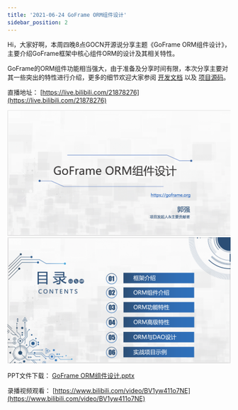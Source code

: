 ```yaml
---
title: '2021-06-24 GoFrame ORM组件设计'
sidebar_position: 2
---
```


Hi，大家好啊，本周四晚8点GOCN开源说分享主题《GoFrame ORM组件设计》，主要介绍GoFrame框架中核心组件ORM的设计及其相关特性。

GoFrame的ORM组件功能相当强大，由于准备及分享时间有限，本次分享主要对其一些突出的特性进行介绍，更多的细节欢迎大家参阅 [开发文档](https://goframe.org/docs/核心组件/数据库ORM) 以及 [项目源码](https://github.com/gogf/gf/v2/tree/master/database/gdb)。

直播地址： [https://live.bilibili.com/21878276](https://live.bilibili.com/21878276)

![](/markdown/2a110b53cb90f2b0ea1af07ed17c4925.png)![](/markdown/823bc3dcb047efeda12e132de48456e4.png)

PPT文件下载： [GoFrame ORM组件设计.pptx](/download/attachments/7302551/GoFrame%20ORM%E7%BB%84%E4%BB%B6%E8%AE%BE%E8%AE%A1.pptx?version=1&modificationDate=1624540592693&api=v2)

录播视频观看： [https://www.bilibili.com/video/BV1yw411o7NE](https://www.bilibili.com/video/BV1yw411o7NE)